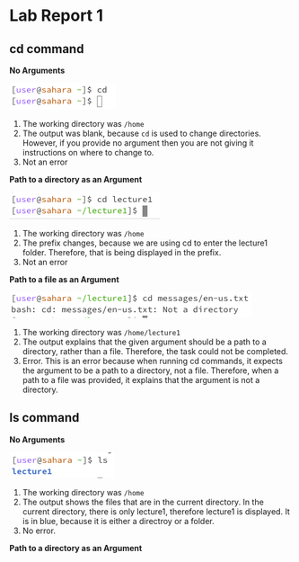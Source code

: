 # Lab Report 1

## cd command
**No Arguments**

![Image](cdnoarg.jpg)

1. The working directory was `/home`
2. The output was blank, because `cd` is used to change directories. However, if you provide no argument then you are not giving it instructions on where to change to.
3. Not an error

**Path to a directory as an Argument**

![Image](cdpatharg.jpg)

1. The working directory was `/home`
2. The prefix changes, because we are using cd to enter the lecture1 folder. Therefore, that is being displayed in the prefix.
3. Not an error

**Path to a file as an Argument**

![Image](cdfilearg.jpg)

1. The working directory was `/home/lecture1`
2. The output explains that the given argument should be a path to a directory, rather than a file. Therefore, the task could not be completed.
3. Error. This is an error because when running cd commands, it expects the argument to be a path to a directory, not a file. Therefore, when a path to a file was provided, it explains that the argument is not a directory.

## ls command
**No Arguments**

![Image](lsnoarg.jpg)

1. The working directory was `/home`
2. The output shows the files that are in the current directory. In the current directory, there is only lecture1, therefore lecture1 is displayed. It is in blue, because it is either a directroy or a folder.
3. No error.

**Path to a directory as an Argument**


